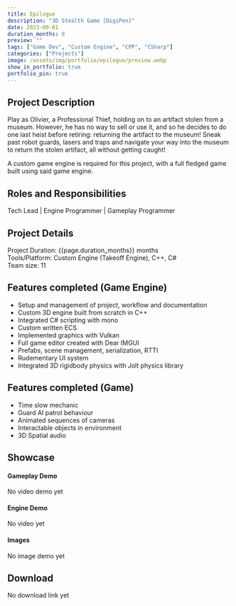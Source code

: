 ```yaml
---
title: Epilogue 
description: "3D Stealth Game [DigiPen]"
date: 2023-09-01
duration_months: 8
preview: ""
tags: ["Game Dev", "Custom Engine", "CPP", "CSharp"]
categories: ["Projects"]
image: /assets/img/portfolio/epilogue/preview.webp
show_in_portfolio: true
portfolio_pin: true
---
```


## **Project Description**
Play as Olivier, a Professional Thief, holding on to an artifact stolen from a museum. However, he has no way to sell or use it, and so he decides to do one last heist before retiring: returning the artifact to the museum! Sneak past robot guards, lasers and traps and navigate your way into the museum to return the stolen artifact, all without getting caught!

A custom game engine is required for this project, with a full fledged game built using said game engine.

## **Roles and Responsibilities**
Tech Lead | Engine Programmer | Gameplay Programmer  

## **Project Details**
Project Duration: {{page.duration_months}} months  
Tools/Platform: Custom Engine (Takeoff Engine), C++, C#  
Team size: 11  

## Features completed (Game Engine)  
- Setup and management of project, workflow and documentation
- Custom 3D engine built from scratch in C++
- Integrated C# scripting with mono
- Custom written ECS
- Implemented graphics with Vulkan
- Full game editor created with Dear IMGUI 
- Prefabs, scene management, serialization, RTTI
- Rudementary UI system
- Integrated 3D rigidbody physics with Jolt physics library

## Features completed (Game)  
- Time slow mechanic
- Guard AI patrol behaviour
- Animated sequences of cameras
- Interactable objects in environment
- 3D Spatial audio

## **Showcase**
#### Gameplay Demo
No video demo yet

#### Engine Demo  
No video yet 

#### Images  
No image demo yet

## **Download**
No download link yet

